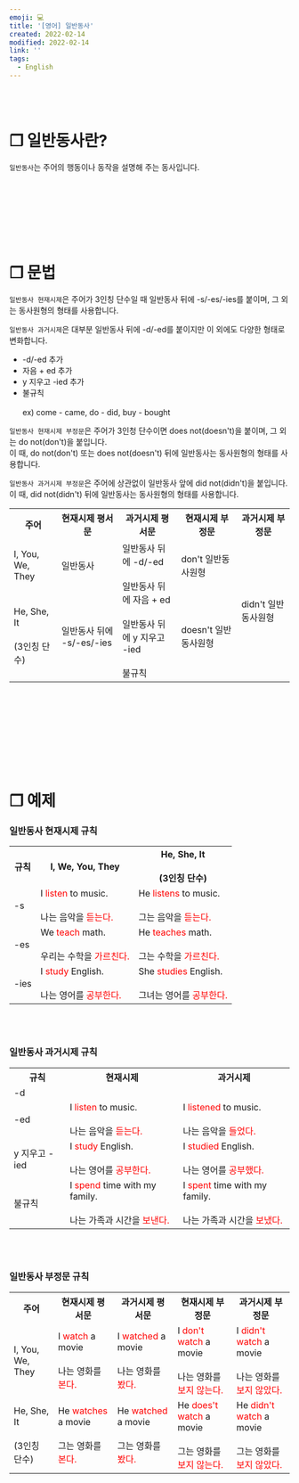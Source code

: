 ```yaml
---
emoji: 💻
title: '[영어] 일반동사'
created: 2022-02-14
modified: 2022-02-14
link: ''
tags:
  - English
---
```

<br></br>





# **❐ 일반동사란?**
`일반동사`는 주어의 행동이나 동작을 설명해 주는 동사입니다.
<br></br><br></br><br></br><br></br>





# **❐ 문법**
`일반동사 현재시제`은 주어가 3인칭 단수일 때 일반동사 뒤에 -s/-es/-ies를 붙이며, 그 외는 동사원형의 형태를 사용합니다.  

`일반동사 과거시제`은 대부분 일반동사 뒤에 -d/-ed를 붙이지만 이 외에도 다양한 형태로 변화합니다.  
- -d/-ed 추가
- 자음 + ed 추가
- y 지우고 -ied 추가
- 불규칙<br></br>ex) come - came, do - did, buy - bought

`일반동사 현재시제 부정문`은 주어가 3인청 단수이면 does not(doesn't)을 붙이며, 그 외는 do not(don't)을 붙입니다.  
이 때, do not(don't) 또는 does not(doesn't) 뒤에 일반동사는 동사원형의 형태를 사용합니다.  

`일반동사 과거시제 부정문`은 주어에 상관없이 일반동사 앞에 did not(didn't)을 붙입니다.  
이 때, did not(didn't) 뒤에 일반동사는 동사원형의 형태를 사용합니다.  

<table>
<tr>
  <th style="text-align: center">주어</th>
  <th style="text-align: center">현재시제 평서문</th>
  <th style="text-align: center">과거시제 평서문</th>
  <th style="text-align: center">현재시제 부정문</th>
  <th style="text-align: center">과거시제 부정문</th>
</tr>
<tr>
  <td>I, You, We, They</td>
  <td>일반동사</td>
  <td rowspan='2'>일반동사 뒤에 -d/-ed<br></br>일반동사 뒤에 자음 + ed<br></br>일반동사 뒤에 y 지우고 -ied<br></br>불규칙</td>
  <td>don't 일반동사원형</td>
  <td rowspan='2'>didn't 일반동사원형</td>  
</tr>
<tr>
  <td>He, She, It<br></br>(3인칭 단수)</td>
  <td>일반동사 뒤에 -s/-es/-ies</td>
  <td>doesn't 일반동사원형</td>
</tr>
</table>
<br></br><br></br><br></br><br></br>





# **❐ 예제**
### 일반동사 현재시제 규칙
<table>
<tr>
  <th style="text-align: center">규칙</th>
  <th style="text-align: center">I, We, You, They</th>
  <th style="text-align: center">He, She, It<br></br>(3인칭 단수)</th>
</tr>
<tr>
  <td>-s</td>
  <td>I <span style="color:red">listen</span> to music.<br></br>
      나는 음악을 <span style="color:red">듣는다.</span>
  </td>
  <td>He <span style="color:red">listens</span> to music.<br></br>
      그는 음악을 <span style="color:red">듣는다.</span>
  </td>
</tr>
<tr>
  <td>-es</td>
  <td>We <span style="color:red">teach</span> math.<br></br>
      우리는 수학을 <span style="color:red">가르친다.</span>
  </td>
  <td>He <span style="color:red">teaches</span> math.<br></br>
      그는 수학을 <span style="color:red">가르친다.</span>
  </td>  
</tr>
<tr>
  <td>-ies</td>
  <td>I <span style="color:red">study</span> English.<br></br>
      나는 영어를 <span style="color:red">공부한다.</span>
  </td>
  <td>She <span style="color:red">studies</span> English.<br></br>
      그녀는 영어를 <span style="color:red">공부한다.</span>
  </td>
</tr>
</table>
<br></br>



### 일반동사 과거시제 규칙
<table>
<tr>
  <th style="text-align: center">규칙</th>
  <th style="text-align: center">현재시제</th>
  <th style="text-align: center">과거시제</th>
</tr>
<tr>
  <td>-d</td>
</tr>
<tr>
  <td>-ed</td>
  <td>I <span style="color:red">listen</span> to music.<br></br>
      나는 음악을 <span style="color:red">듣는다.</span>
  </td>
  <td>I <span style="color:red">listened</span> to music.<br></br>
      나는 음악을 <span style="color:red">들었다.</span>
  </td>
</tr>
<tr>
  <td>y 지우고 -ied</td>
  <td>I <span style="color:red">study</span> English.<br></br>
      나는 영어를 <span style="color:red">공부한다.</span>
  </td>
  <td>I <span style="color:red">studied</span> English.<br></br>
      나는 영어를 <span style="color:red">공부했다.</span>
  </td>
</tr>
<tr>
  <td>불규칙</td>
  <td>I <span style="color:red">spend</span> time with my family.<br></br>
      나는 가족과 시간을 <span style="color:red">보낸다.</span>
  </td>
  <td>I <span style="color:red">spent</span> time with my family.<br></br>
      나는 가족과 시간을 <span style="color:red">보냈다.</span>
  </td>
</tr>
</table>
<br></br>



### 일반동사 부정문 규칙
<table>
<tr>
  <th style="text-align: center">주어</th>
  <th style="text-align: center">현재시제 평서문</th>
  <th style="text-align: center">과거시제 평서문</th>
  <th style="text-align: center">현재시제 부정문</th>
  <th style="text-align: center">과거시제 부정문</th>
</tr>
<tr>
  <td>I, You, We, They</td>
  <td>I <span style="color:red">watch</span> a movie<br></br>
      나는 영화를 <span style="color:red">본다.</span>
  </td>  
  <td>I <span style="color:red">watched</span> a movie<br></br>
      나는 영화를 <span style="color:red">봤다.</span>
  </td>
  <td>I <span style="color:red">don't watch</span> a movie<br></br>
      나는 영화를 <span style="color:red">보지 않는다.</span>
  </td>
  <td>I <span style="color:red">didn't watch</span> a movie<br></br>
      나는 영화를 <span style="color:red">보지 않았다.</span>
  </td>  
</tr>
<tr>
  <td>He, She, It<br></br>(3인칭 단수)</td>
  <td>He <span style="color:red">watches</span> a movie<br></br>
      그는 영화를 <span style="color:red">본다.</span>
  </td>  
  <td>He <span style="color:red">watched</span> a movie<br></br>
      그는 영화를 <span style="color:red">봤다.</span>
  </td>
  <td>He <span style="color:red">does't watch</span> a movie<br></br>
      그는 영화를 <span style="color:red">보지 않는다.</span>
  </td>
  <td>He <span style="color:red">didn't watch</span> a movie<br></br>
      그는 영화를 <span style="color:red">보지 않았다.</span>
  </td>  
</tr>
</table>
<br></br>